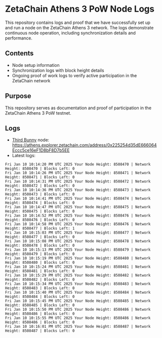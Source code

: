 # ZetaChain Athens 3 PoW Node Logs
This repository contains logs and proof that we have successfully set up and run a node on the ZetaChain Athens 3 network. The logs demonstrate continuous node operation, including synchronization details and performance.

## Contents
- Node setup information
- Synchronization logs with block height details
- Ongoing proof of work logs to verify active participation in the ZetaChain network

## Purpose
This repository serves as documentation and proof of participation in the ZetaChain Athens 3 PoW testnet.

## Logs

- [Third Bunny](https://thirdbunny.xyz/) node: https://athens.explorer.zetachain.com/address/0x225254d35dE666064Eccc5ce16eF1D8bF8D7b5EE
- Latest logs:
```
Fri Jan 10 10:14:20 PM UTC 2025 Your Node Height: 8508470 | Network Height: 8508470 | Blocks Left: 0
Fri Jan 10 10:14:26 PM UTC 2025 Your Node Height: 8508471 | Network Height: 8508471 | Blocks Left: 0
Fri Jan 10 10:14:31 PM UTC 2025 Your Node Height: 8508472 | Network Height: 8508472 | Blocks Left: 0
Fri Jan 10 10:14:36 PM UTC 2025 Your Node Height: 8508473 | Network Height: 8508473 | Blocks Left: 0
Fri Jan 10 10:14:41 PM UTC 2025 Your Node Height: 8508474 | Network Height: 8508474 | Blocks Left: 0
Fri Jan 10 10:14:47 PM UTC 2025 Your Node Height: 8508475 | Network Height: 8508475 | Blocks Left: 0
Fri Jan 10 10:14:52 PM UTC 2025 Your Node Height: 8508476 | Network Height: 8508476 | Blocks Left: 0
Fri Jan 10 10:14:58 PM UTC 2025 Your Node Height: 8508476 | Network Height: 8508477 | Blocks Left: 1
Fri Jan 10 10:15:03 PM UTC 2025 Your Node Height: 8508477 | Network Height: 8508477 | Blocks Left: 0
Fri Jan 10 10:15:08 PM UTC 2025 Your Node Height: 8508478 | Network Height: 8508478 | Blocks Left: 0
Fri Jan 10 10:15:13 PM UTC 2025 Your Node Height: 8508479 | Network Height: 8508479 | Blocks Left: 0
Fri Jan 10 10:15:19 PM UTC 2025 Your Node Height: 8508480 | Network Height: 8508480 | Blocks Left: 0
Fri Jan 10 10:15:24 PM UTC 2025 Your Node Height: 8508481 | Network Height: 8508481 | Blocks Left: 0
Fri Jan 10 10:15:29 PM UTC 2025 Your Node Height: 8508482 | Network Height: 8508482 | Blocks Left: 0
Fri Jan 10 10:15:34 PM UTC 2025 Your Node Height: 8508483 | Network Height: 8508483 | Blocks Left: 0
Fri Jan 10 10:15:40 PM UTC 2025 Your Node Height: 8508484 | Network Height: 8508484 | Blocks Left: 0
Fri Jan 10 10:15:45 PM UTC 2025 Your Node Height: 8508485 | Network Height: 8508485 | Blocks Left: 0
Fri Jan 10 10:15:50 PM UTC 2025 Your Node Height: 8508486 | Network Height: 8508486 | Blocks Left: 0
Fri Jan 10 10:15:55 PM UTC 2025 Your Node Height: 8508486 | Network Height: 8508486 | Blocks Left: 0
Fri Jan 10 10:16:01 PM UTC 2025 Your Node Height: 8508487 | Network Height: 8508487 | Blocks Left: 0
```
